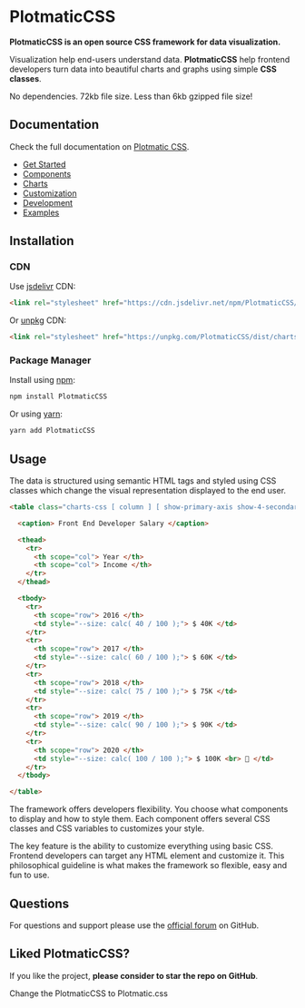 # PlotmaticCSS


**PlotmaticCSS is an open source CSS framework for data visualization.**

Visualization help end-users understand data. **PlotmaticCSS** help frontend developers turn data into beautiful charts and graphs using simple **CSS classes**.

No dependencies. 72kb file size. Less than 6kb gzipped file size!

## Documentation

Check the full documentation on [Plotmatic CSS](https://plotmaticcss.netlify.app/).

* [Get Started](https://plotmaticcss.netlify.app/docs/)
* [Components](https://plotmaticcss.netlify.app/components/)
* [Charts](https://plotmaticcss.netlify.app/charts/)
* [Customization](https://plotmaticcss.netlify.app/customization/)
* [Development](https://plotmaticcss.netlify.app/development/)
* [Examples](https://plotmaticcss.netlify.app/examples/)

## Installation

### CDN

Use [jsdelivr](https://www.jsdelivr.com/package/npm/PlotmaticCSS) CDN:

```html
<link rel="stylesheet" href="https://cdn.jsdelivr.net/npm/PlotmaticCSS/dist/charts.min.css">
```

Or [unpkg](https://unpkg.com/browse/PlotmaticCSS/) CDN:

```html
<link rel="stylesheet" href="https://unpkg.com/PlotmaticCSS/dist/charts.min.css">
```

### Package Manager

Install using [npm](https://www.npmjs.com/package/PlotmaticCSS):

```bash
npm install PlotmaticCSS
```

Or using [yarn](https://classic.yarnpkg.com/en/package/PlotmaticCSS):

```bash
yarn add PlotmaticCSS
```

## Usage

The data is structured using semantic HTML tags and styled using CSS classes which change the visual representation displayed to the end user.

```html
<table class="charts-css [ column ] [ show-primary-axis show-4-secondary-axes ] [ data-spacing-4 reverse-data ]">

  <caption> Front End Developer Salary </caption>

  <thead>
    <tr>
      <th scope="col"> Year </th>
      <th scope="col"> Income </th>
    </tr>
  </thead>

  <tbody>
    <tr>
      <th scope="row"> 2016 </th>
      <td style="--size: calc( 40 / 100 );"> $ 40K </td>
    </tr>
    <tr>
      <th scope="row"> 2017 </th>
      <td style="--size: calc( 60 / 100 );"> $ 60K </td>
    </tr>
    <tr>
      <th scope="row"> 2018 </th>
      <td style="--size: calc( 75 / 100 );"> $ 75K </td>
    </tr>
    <tr>
      <th scope="row"> 2019 </th>
      <td style="--size: calc( 90 / 100 );"> $ 90K </td>
    </tr>
    <tr>
      <th scope="row"> 2020 </th>
      <td style="--size: calc( 100 / 100 );"> $ 100K <br> 👑 </td>
    </tr>
  </tbody>

</table>
```

The framework offers developers flexibility. You choose what components to display and how to style them. Each component offers several CSS classes and CSS variables to customizes your style.

The key feature is the ability to customize everything using basic CSS. Frontend developers can target any HTML element and customize it. This philosophical guideline is what makes the framework so flexible, easy and fun to use.

## Questions

For questions and support please use the [official forum](https://github.com/ChartsCSS/PlotmaticCSS/discussions) on GitHub.

## Liked PlotmaticCSS?

If you like the project, **please consider to star the repo on GitHub**.

Change the PlotmaticCSS to Plotmatic.css 
